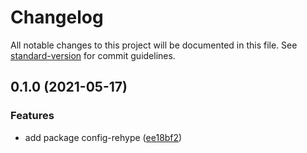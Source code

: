 # Changelog

All notable changes to this project will be documented in this file. See [standard-version](https://github.com/conventional-changelog/standard-version) for commit guidelines.

## 0.1.0 (2021-05-17)

### Features

- add package config-rehype ([ee18bf2](https://github.com/fundamend/fundamend/commit/ee18bf2e9517b05c789a699530642f5c227f53a8))
